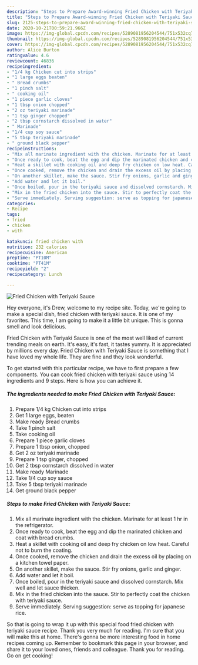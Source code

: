 ```yaml
---
description: "Steps to Prepare Award-winning Fried Chicken with Teriyaki Sauce"
title: "Steps to Prepare Award-winning Fried Chicken with Teriyaki Sauce"
slug: 2125-steps-to-prepare-award-winning-fried-chicken-with-teriyaki-sauce
date: 2020-10-21T00:59:21.966Z
image: https://img-global.cpcdn.com/recipes/5289081956204544/751x532cq70/fried-chicken-with-teriyaki-sauce-recipe-main-photo.jpg
thumbnail: https://img-global.cpcdn.com/recipes/5289081956204544/751x532cq70/fried-chicken-with-teriyaki-sauce-recipe-main-photo.jpg
cover: https://img-global.cpcdn.com/recipes/5289081956204544/751x532cq70/fried-chicken-with-teriyaki-sauce-recipe-main-photo.jpg
author: Alice Burton
ratingvalue: 4.6
reviewcount: 46836
recipeingredient:
- "1/4 kg Chicken cut into strips"
- "1 large eggs beaten"
- " Bread crumbs"
- "1 pinch salt"
- " cooking oil"
- "1 piece garlic cloves"
- "1 tbsp onion chopped"
- "2 oz teriyaki marinade"
- "1 tsp ginger chopped"
- "2 tbsp cornstarch dissolved in water"
- " Marinade"
- "1/4 cup soy sauce"
- "5 tbsp teriyaki marinade"
- " ground black pepper"
recipeinstructions:
- "Mix all marinate ingredient with the chicken. Marinate for at least 1 hr in the refrigerator."
- "Once ready to cook, beat the egg and dip the marinated chicken and coat with bread crumbs."
- "Heat a skillet with cooking oil and deep fry chicken on low heat. Careful not to burn the coating."
- "Once cooked, remove the chicken and drain the excess oil by placing on a kitchen towel paper."
- "On another skillet, make the sauce. Stir fry onions, garlic and ginger."
- "Add water and let it boil."
- "Once boiled, pour in the teriyaki sauce and dissolved cornstarch. Mix well and let sauce thicken."
- "Mix in the fried chicken into the sauce. Stir to perfectly coat the chicken with teriyaki sauce."
- "Serve immediately. Serving suggestion: serve as topping for japanese rice."
categories:
- Recipe
tags:
- fried
- chicken
- with

katakunci: fried chicken with 
nutrition: 232 calories
recipecuisine: American
preptime: "PT10M"
cooktime: "PT41M"
recipeyield: "2"
recipecategory: Lunch

---
```



![Fried Chicken with Teriyaki Sauce](https://img-global.cpcdn.com/recipes/5289081956204544/751x532cq70/fried-chicken-with-teriyaki-sauce-recipe-main-photo.jpg)

Hey everyone, it's Drew, welcome to my recipe site. Today, we're going to make a special dish, fried chicken with teriyaki sauce. It is one of my favorites. This time, I am going to make it a little bit unique. This is gonna smell and look delicious.

Fried Chicken with Teriyaki Sauce is one of the most well liked of current trending meals on earth. It's easy, it's fast, it tastes yummy. It is appreciated by millions every day. Fried Chicken with Teriyaki Sauce is something that I have loved my whole life. They are fine and they look wonderful.




To get started with this particular recipe, we have to first prepare a few components. You can cook fried chicken with teriyaki sauce using 14 ingredients and 9 steps. Here is how you can achieve it.

<!--inarticleads1-->

##### The ingredients needed to make Fried Chicken with Teriyaki Sauce:

1. Prepare 1/4 kg Chicken cut into strips
1. Get 1 large eggs, beaten
1. Make ready  Bread crumbs
1. Take 1 pinch salt
1. Take  cooking oil
1. Prepare 1 piece garlic cloves
1. Prepare 1 tbsp onion, chopped
1. Get 2 oz teriyaki marinade
1. Prepare 1 tsp ginger, chopped
1. Get 2 tbsp cornstarch dissolved in water
1. Make ready  Marinade
1. Take 1/4 cup soy sauce
1. Take 5 tbsp teriyaki marinade
1. Get  ground black pepper




<!--inarticleads2-->

##### Steps to make Fried Chicken with Teriyaki Sauce:

1. Mix all marinate ingredient with the chicken. Marinate for at least 1 hr in the refrigerator.
1. Once ready to cook, beat the egg and dip the marinated chicken and coat with bread crumbs.
1. Heat a skillet with cooking oil and deep fry chicken on low heat. Careful not to burn the coating.
1. Once cooked, remove the chicken and drain the excess oil by placing on a kitchen towel paper.
1. On another skillet, make the sauce. Stir fry onions, garlic and ginger.
1. Add water and let it boil.
1. Once boiled, pour in the teriyaki sauce and dissolved cornstarch. Mix well and let sauce thicken.
1. Mix in the fried chicken into the sauce. Stir to perfectly coat the chicken with teriyaki sauce.
1. Serve immediately. Serving suggestion: serve as topping for japanese rice.




So that is going to wrap it up with this special food fried chicken with teriyaki sauce recipe. Thank you very much for reading. I'm sure that you will make this at home. There's gonna be more interesting food in home recipes coming up. Remember to bookmark this page in your browser, and share it to your loved ones, friends and colleague. Thank you for reading. Go on get cooking!
